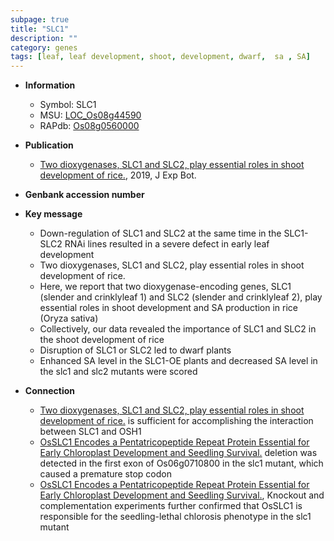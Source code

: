 ```yaml
---
subpage: true
title: "SLC1"
description: ""
category: genes
tags: [leaf, leaf development, shoot, development, dwarf,  sa , SA]
---
```


* **Information**  
    + Symbol: SLC1  
    + MSU: [LOC_Os08g44590](http://rice.plantbiology.msu.edu/cgi-bin/ORF_infopage.cgi?orf=LOC_Os08g44590)  
    + RAPdb: [Os08g0560000](http://rapdb.dna.affrc.go.jp/viewer/gbrowse_details/irgsp1?name=Os08g0560000)  

* **Publication**  
    + [Two dioxygenases, SLC1 and SLC2, play essential roles in shoot development of rice.](http://www.ncbi.nlm.nih.gov/pubmed?term=Two+dioxygenases,+SLC1+and+SLC2,+play+essential+roles+in+shoot+development+of+rice.%5BTitle%5D), 2019, J Exp Bot.

* **Genbank accession number**  

* **Key message**  
    + Down-regulation of SLC1 and SLC2 at the same time in the SLC1-SLC2 RNAi lines resulted in a severe defect in early leaf development
    + Two dioxygenases, SLC1 and SLC2, play essential roles in shoot development of rice.
    + Here, we report that two dioxygenase-encoding genes, SLC1 (slender and crinklyleaf 1) and SLC2 (slender and crinklyleaf 2), play essential roles in shoot development and SA production in rice (Oryza sativa)
    + Collectively, our data revealed the importance of SLC1 and SLC2 in the shoot development of rice
    + Disruption of SLC1 or SLC2 led to dwarf plants
    + Enhanced SA level in the SLC1-OE plants and decreased SA level in the slc1 and slc2 mutants were scored

* **Connection**  
    + [Two dioxygenases, SLC1 and SLC2, play essential roles in shoot development of rice.](homeobox1) is sufficient for accomplishing the interaction between SLC1 and OSH1
    + [OsSLC1 Encodes a Pentatricopeptide Repeat Protein Essential for Early Chloroplast Development and Seedling Survival.](G) deletion was detected in the first exon of Os06g0710800 in the slc1 mutant, which caused a premature stop codon
    + [OsSLC1 Encodes a Pentatricopeptide Repeat Protein Essential for Early Chloroplast Development and Seedling Survival.](http://www.ncbi.nlm.nih.gov/pubmed?term=OsSLC1+Encodes+a+Pentatricopeptide+Repeat+Protein+Essential+for+Early+Chloroplast+Development+and+Seedling+Survival.%5BTitle%5D),  Knockout and complementation experiments further confirmed that OsSLC1 is responsible for the seedling-lethal chlorosis phenotype in the slc1 mutant



